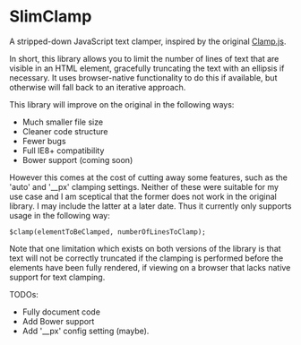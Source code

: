 # SlimClamp
A stripped-down JavaScript text clamper, inspired by the original [Clamp.js](https://github.com/josephschmitt/Clamp.js/).

In short, this library allows you to limit the number of lines of text that are visible in an HTML element, gracefully truncating the text with an ellipsis if necessary. It uses browser-native functionality to do this if available, but otherwise will fall back to an iterative approach. 

This library will improve on the original in the following ways:
- Much smaller file size
- Cleaner code structure
- Fewer bugs
- Full IE8+ compatibility
- Bower support (coming soon)

However this comes at the cost of cutting away some features, such as the 'auto' and '__px' clamping settings. Neither of these were suitable for my use case and I am sceptical that the former does not work in the original library. I may include the latter at a later date. Thus it currently only supports usage in the following way:

```
$clamp(elementToBeClamped, numberOfLinesToClamp);
```

Note that one limitation which exists on both versions of the library is that text will not be correctly truncated if the clamping is performed before the elements have been fully rendered, if viewing on a browser that lacks native support for text clamping.

TODOs:
- Fully document code
- Add Bower support
- Add '__px' config setting (maybe).
